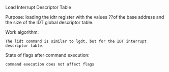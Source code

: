 Load Interrupt Descriptor Table

Purpose: loading the idtr register with the values ??of the base address and the size of the IDT global descriptor table.

Work algorithm:

	The lidt command is similar to lgdt, but for the IDT interrupt descriptor table.

State of flags after command execution:

	command execution does not affect flags
